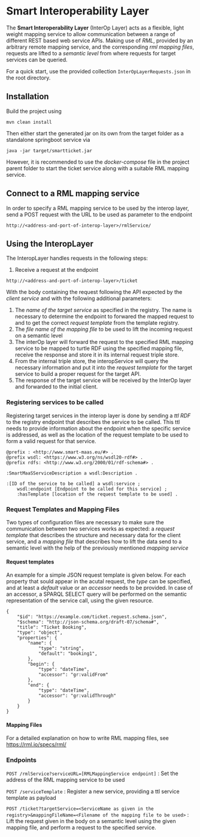 # Smart Interoperability Layer

The **Smart Interoperability Layer** (InterOp Layer) acts as a flexible, light weight mapping service to allow communication between a range of different REST based web service APIs. Making use of *RML*, provided by an arbitrary remote mapping service, and the corresponding *rml mapping files*, requests are lifted to a *semantic level* from where requests for target services can be queried.

For a quick start, use the provided collection `InterOpLayerRequests.json` in the root directory.

## Installation
Build the project using
```
mvn clean install
````

Then either start the generated jar on its own from the target folder as a standalone springboot service via
```
java -jar target/smartticket.jar
```

However, it is recommended to use the *docker-compose* file in the project parent folder to start the ticket service along with a suitable RML mapping service.

## Connect to a RML mapping service

In order to specify a RML mapping service to be used by the interop layer, send a POST request with the URL to be used as parameter to the endpoint
```
http://<address-and-port-of-interop-layer>/rmlService/
```
## Using the InteropLayer
The InteropLayer handles requests in the following steps:
1. Receive a request at the endpoint
```
http://<address-and-port-of-interop-layer>/ticket
```
With the body containing the request following the API expected by the *client service* and with the following additional parameters:
  1. The *name of the target service* as specified in the registry. The name is necessary to determine the endpoint to forwared the mapped request to and to get the correct *request template* from the template registry.
  2. The *file name of the mapping file* to be used to lift the incoming request on a semantic level
2. The interOp layer will forward the request to the specified RML mapping service to be mapped to turtle RDF using the specified mapping file, receive the response and store it in its internal request triple store.
3. From the internal triple store, the interopService will query the necessary information and put it into the *request template* for the target service to build a proper request for the target API.
4. The response of the target service will be received by the InterOp layer and forwarded to the initial client.

### Registering services to be called
Registering target services in the interop layer is done by sending a *ttl RDF* to the registry endpoint that describes the service to be called. This ttl needs to provide information about the endpoint when the specific service is addressed, as well as the location of the request template to be used to form a valid request for that service.
```
@prefix : <http://www.smart-maas.eu/#> .
@prefix wsdl: <https://www.w3.org/ns/wsdl20-rdf#> .
@prefix rdfs: <http://www.w3.org/2000/01/rdf-schema#> .

:SmartMaaSServiceDescription a wsdl:Description .

:[ID of the service to be called] a wsdl:service ;
	wsdl:endpoint [Endpoint to be called for this service] ;
	:hasTemplate [location of the request template to be used] .
```
### Request Templates and Mapping Files
Two types of configuration files are necessary to make sure the communication between two services works as expected: a *request template* that describes the structure and necessary data for the client service, and a *mapping file* that describes how to lift the data send to a semantic level with the help of the previously mentioned *mapping service*

#### Request templates

An example for a simple JSON request template is given below. For each property that sould appear in the acutal request, the *type* can be specified, and at least a *default* value or an *accessor* needs to be provided. In case of an accessor, a SPARQL SELECT query will be performed on the semantic representation of the service call, using the given resource.
```
{
	"$id": "https://example.com/ticket.reguest.schema.json",
	"$schema": "http://json-schema.org/draft-07/schema#",
	"title": "Ticket Booking",
	"type": "object",
	"properties": {
		"name": {
			"type": "string",
			"default": "booking1",
		},
		"begin": {
			"type": "dateTime",
			"accessor": "gr:validFrom"
		},
		"end": {
			"type": "dateTime",
			"accessor": "gr:validThrough"
		}
	}
}
```

#### Mapping Files

For a detailed explanation on how to write RML mapping files, see https://rml.io/specs/rml/
### Endpoints

`POST /rmlService?serviceURL=[RMLMappingService endpoint]` : Set the address of the RML mapping service to be used

`POST /serviceTemplate` : Register a new service, providing a ttl service template as payload

`POST /ticket?targetService=<ServiceName as given in the registry>&mappingFileName=<Filename of the mapping file to be used>` : Lift the request given in the body on a semantic level using the given mapping file, and perform a request to the specified service.